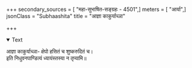 +++
secondary_sources = [ "महा-सुभाषित-सङ्ग्रहः - 4501",]
meters = [ "आर्या",]
jsonClass = "Subhaashita"
title = "आज्ञा काकुर्याच्ञा"

+++

<details open><summary>Text</summary>

आज्ञा काकुर्याच्ञा- क्षेपो हसितं च शुष्करुदितं च।  
इति निधुवनपाण्डित्यं ध्यायंस्तस्या न तृप्यामि॥
</details>

